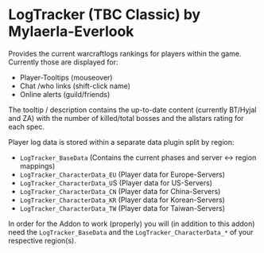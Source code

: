 # LogTracker (TBC Classic) by Mylaerla-Everlook

Provides the current warcraftlogs rankings for players within the game.
Currently those are displayed for:
- Player-Tooltips (mouseover)
- Chat /who links (shift-click name)
- Online alerts (guild/friends)

The tooltip / description contains the up-to-date content (currently BT/Hyjal and ZA)
with the number of killed/total bosses and the allstars rating for each spec.

Player log data is stored within a separate data plugin split by region:
- `LogTracker_BaseData` (Contains the current phases and server <-> region mappings)
- `LogTracker_CharacterData_EU` (Player data for Europe-Servers)
- `LogTracker_CharacterData_U`S (Player data for US-Servers)
- `LogTracker_CharacterData_CN` (Player data for China-Servers)
- `LogTracker_CharacterData_KR` (Player data for Korean-Servers)
- `LogTracker_CharacterData_TW` (Player data for Taiwan-Servers)

In order for the Addon to work (properly) you will (in addition to this addon)
need the `LogTracker_BaseData` and the `LogTracker_CharacterData_*` of your respective region(s).
